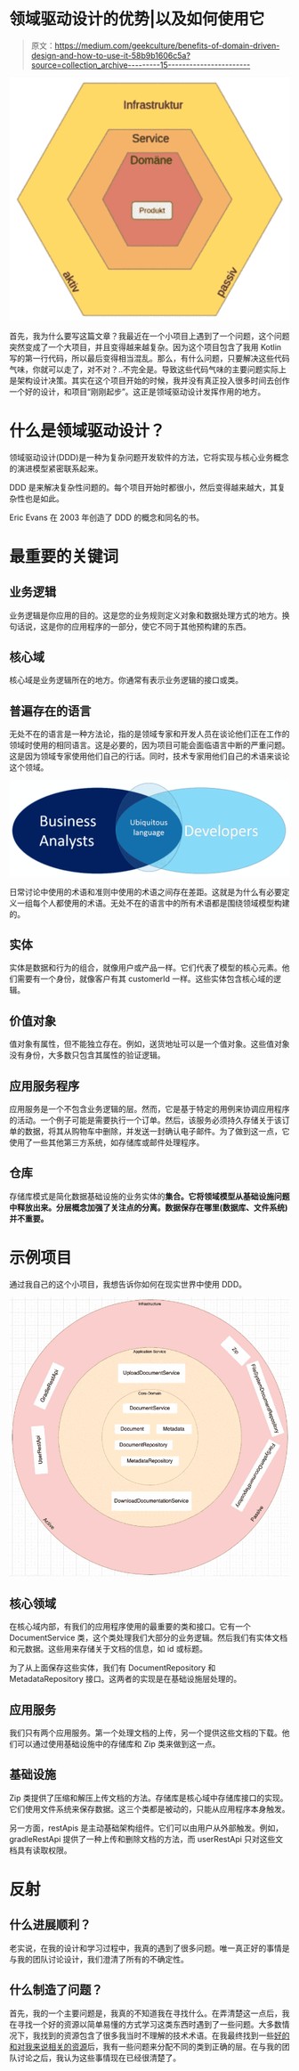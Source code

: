 # 领域驱动设计的优势|以及如何使用它

> 原文：<https://medium.com/geekculture/benefits-of-domain-driven-design-and-how-to-use-it-58b9b1606c5a?source=collection_archive---------15----------------------->

![](img/2b1af06605153d61f8a334ea7e0c7c83.png)

首先，我为什么要写这篇文章？我最近在一个小项目上遇到了一个问题，这个问题突然变成了一个大项目，并且变得越来越复杂。因为这个项目包含了我用 Kotlin 写的第一行代码，所以最后变得相当混乱。那么，有什么问题，只要解决这些代码气味，你就可以走了，对不对？..不完全是。导致这些代码气味的主要问题实际上是架构设计决策。其实在这个项目开始的时候，我并没有真正投入很多时间去创作一个好的设计，和项目“刚刚起步”。这正是领域驱动设计发挥作用的地方。

# 什么是领域驱动设计？

领域驱动设计(DDD)是一种为复杂问题开发软件的方法，它将实现与核心业务概念的演进模型紧密联系起来。

DDD 是来解决复杂性问题的。每个项目开始时都很小，然后变得越来越大，其复杂性也是如此。

Eric Evans 在 2003 年创造了 DDD 的概念和同名的书。

# 最重要的关键词

## 业务逻辑

业务逻辑是你应用的目的。这是您的业务规则定义对象和数据处理方式的地方。换句话说，这是你的应用程序的一部分，使它不同于其他预构建的东西。

## 核心域

核心域是业务逻辑所在的地方。你通常有表示业务逻辑的接口或类。

## 普遍存在的语言

无处不在的语言是一种方法论，指的是领域专家和开发人员在谈论他们正在工作的领域时使用的相同语言。这是必要的，因为项目可能会面临语言中断的严重问题。这是因为领域专家使用他们自己的行话。同时，技术专家用他们自己的术语来谈论这个领域。

![](img/b950d6e6f85d60a20ab938d2a8019051.png)

日常讨论中使用的术语和准则中使用的术语之间存在差距。这就是为什么有必要定义一组每个人都使用的术语。无处不在的语言中的所有术语都是围绕领域模型构建的。

## 实体

实体是数据和行为的组合，就像用户或产品一样。它们代表了模型的核心元素。他们需要有一个身份，就像客户有其 customerId 一样。这些实体包含核心域的逻辑。

## 价值对象

值对象有属性，但不能独立存在。例如，送货地址可以是一个值对象。这些值对象没有身份，大多数只包含其属性的验证逻辑。

## 应用服务程序

应用服务是一个不包含业务逻辑的层。然而，它是基于特定的用例来协调应用程序的活动。一个例子可能是需要执行一个订单。然后，该服务必须持久存储关于该订单的数据，将其从购物车中删除，并发送一封确认电子邮件。为了做到这一点，它使用了一些其他第三方系统，如存储库或邮件处理程序。

## 仓库

存储库模式是简化数据基础设施的业务实体的**集合。它将领域模型从基础设施问题中释放出来。**分层**概念加强了关注点的分离。数据保存在哪里(数据库、文件系统)并不重要。**

# 示例项目

通过我自己的这个小项目，我想告诉你如何在现实世界中使用 DDD。

![](img/a91ee0994a8f989e10d2ce9294e1535c.png)

## 核心领域

在核心域内部，有我们的应用程序使用的最重要的类和接口。它有一个 DocumentService 类，这个类处理我们大部分的业务逻辑。然后我们有实体文档和元数据。这些用来存储关于文档的信息，如 id 或标题。

为了从上面保存这些实体，我们有 DocumentRepository 和 MetadataRepository 接口。这两者的实现是在基础设施层处理的。

## 应用服务

我们只有两个应用服务。第一个处理文档的上传，另一个提供这些文档的下载。他们可以通过使用基础设施中的存储库和 Zip 类来做到这一点。

## 基础设施

Zip 类提供了压缩和解压上传文档的方法。存储库是核心域中存储库接口的实现。它们使用文件系统来保存数据。这三个类都是被动的，只能从应用程序本身触发。

另一方面，restApis 是主动基础架构组件。它们可以由用户从外部触发。例如，gradleRestApi 提供了一种上传和删除文档的方法，而 userRestApi 只对这些文档具有读取权限。

# 反射

## 什么进展顺利？

老实说，在我的设计和学习过程中，我真的遇到了很多问题。唯一真正好的事情是与我的团队讨论设计，我们澄清了所有的不确定性。

## 什么制造了问题？

首先，我的一个主要问题是，我真的不知道我在寻找什么。在弄清楚这一点后，我在寻找一个好的资源以简单易懂的方式学习这类东西时遇到了一些问题。大多数情况下，我找到的资源包含了很多我当时不理解的技术术语。在我最终找到一些[好的和对我来说相关的资源](https://www.informatik-aktuell.de/entwicklung/methoden/domain-driven-design-im-hexagon.html)后，我有一些问题来分配不同的类到正确的层。在与我的团队讨论之后，我认为这些事情现在已经很清楚了。